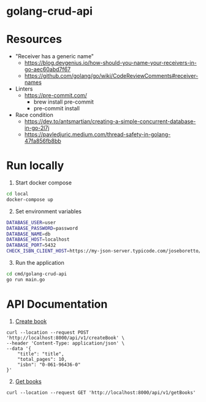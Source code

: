 # golang-crud-api

# Resources

- "Receiver has a generic name"
    - https://blog.devgenius.io/how-should-you-name-your-receivers-in-go-aec60abd7f67
    - https://github.com/golang/go/wiki/CodeReviewComments#receiver-names
- Linters
    - https://pre-commit.com/
        - brew install pre-commit
        - pre-commit install
- Race condition
    - https://dev.to/antsmartian/creating-a-simple-concurrent-database-in-go-2l7j
    - https://pavledjuric.medium.com/thread-safety-in-golang-47fa856fb8bb

# Run locally

1. Start docker compose

```bash
cd local
docker-compose up
```

2. Set environment variables

```bash
DATABASE_USER=user
DATABASE_PASSWORD=password
DATABASE_NAME=db
DATABASE_HOST=localhost
DATABASE_PORT=5432
CHECK_ISBN_CLIENT_HOST=https://my-json-server.typicode.com/joseboretto/golang-testcontainers-gherkin-setup
```

3. Run the application

```bash
cd cmd/golang-crud-api
go run main.go
```

# API Documentation
1. [Create book](#create-book)
```shell
curl --location --request POST 'http://localhost:8000/api/v1/createBook' \
--header 'Content-Type: application/json' \
--data '{
    "title": "title",
    "total_pages": 10,
    "isbn": "0-061-96436-0"
}'
```
2. [Get books](#get-books)
```shell
curl --location --request GET 'http://localhost:8000/api/v1/getBooks'
```
